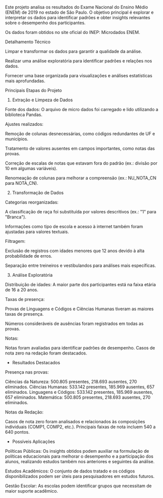 Este projeto analisa os resultados do Exame Nacional do Ensino Médio (ENEM) de 2019 no estado de São Paulo. O objetivo principal é explorar e interpretar os dados para identificar padrões e obter insights relevantes sobre o desempenho dos participantes.

Os dados foram obtidos no site oficial do INEP: Microdados ENEM.

Detalhamento Técnico

Limpar e transformar os dados para garantir a qualidade da análise.

Realizar uma análise exploratória para identificar padrões e relações nos dados.

Fornecer uma base organizada para visualizações e análises estatísticas mais aprofundadas.

Principais Etapas do Projeto

1. Extração e Limpeza de Dados

Fonte dos dados: O arquivo de micro dados foi carregado e lido utilizando a biblioteca Pandas.

Ajustes realizados:

Remoção de colunas desnecessárias, como códigos redundantes de UF e municípios.

Tratamento de valores ausentes em campos importantes, como notas das provas.

Correção de escalas de notas que estavam fora do padrão (ex.: divisão por 10 em algumas variáveis).

Renomeação de colunas para melhorar a compreensão (ex.: NU_NOTA_CN para NOTA_CN).

2. Transformação de Dados

Categorias reorganizadas:

A classificação de raça foi substituída por valores descritivos (ex.: "1" para "Branca").

Informações como tipo de escola e acesso à internet também foram ajustadas para valores textuais.

Filtragem:

Exclusão de registros com idades menores que 12 anos devido à alta probabilidade de erros.

Separação entre treineiros e vestibulandos para análises mais específicas.

3. Análise Exploratória

Distribuição de idades: A maior parte dos participantes está na faixa etária de 16 a 20 anos.

Taxas de presença:

Provas de Linguagens e Códigos e Ciências Humanas tiveram as maiores taxas de presença.

Números consideráveis de ausências foram registrados em todas as provas.

Notas:

Notas foram avaliadas para identificar padrões de desempenho.
Casos de nota zero na redação foram destacados.

* Resultados Destacados

Presença nas provas:

Ciências da Natureza: 500.805 presentes, 218.693 ausentes, 270 eliminados.
Ciências Humanas: 533.142 presentes, 185.969 ausentes, 657 eliminados.
Linguagens e Códigos: 533.142 presentes, 185.969 ausentes, 657 eliminados.
Matemática: 500.805 presentes, 218.693 ausentes, 270 eliminados.

Notas da Redação:

Casos de nota zero foram analisados e relacionados às composições individuais (COMP1, COMP2, etc.).
Principais faixas de nota incluem 540 a 640 pontos.

* Possíveis Aplicações

Políticas Públicas: Os insights obtidos podem auxiliar na formulação de políticas educacionais para melhorar o desempenho e a participação dos alunos, realizando estudos também nos anteriores e seguintes da análise.

Estudos Acadêmicos: O conjunto de dados tratado e os códigos disponibilizados podem ser úteis para pesquisadores em estudos futuros.

Gestão Escolar: As escolas podem identificar grupos que necessitam de maior suporte acadêmico.
